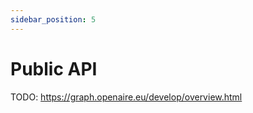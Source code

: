 ```yaml
---
sidebar_position: 5
---
```


# Public API
<span className="todo">TODO: https://graph.openaire.eu/develop/overview.html</span>